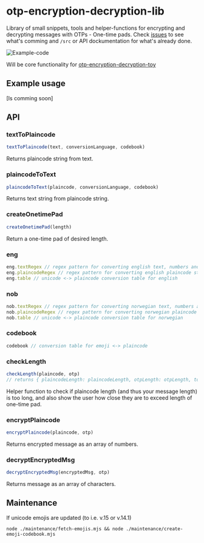 # otp-encryption-decryption-lib
Library of small snippets, tools and helper-functions for encrypting and decrypting messages with OTPs - One-time pads. Check [issues](https://github.com/eklem/otp-encryption-decryption-lib/issues) to see what's comming and `/src` or API dockumentation for what's already done.

![Example-code](https://github.com/eklem/otp-encryption-decryption-tools/blob/trunk/otplibrary-o3.png)

Will be core functionality for [otp-encryption-decryption-toy](https://github.com/eklem/otp-encryption-decryption-toy)

## Example usage
[Is comming soon]

## API

### textToPlaincode
```javaScript
textToPlaincode(text, conversionLanguage, codebook)
```
Returns plaincode string from text.

### plaincodeToText
```javaScript
plaincodeToText(plaincode, conversionLanguage, codebook)
```
Returns text string from plaincode string.

### createOnetimePad
```javaScript
createOnetimePad(length)
```
Return a one-time pad of desired length.

### eng
```javaScript
eng.textRegex // regex pattern for converting english text, numbers and punctuation into single characters
eng.plaincodeRegex // regex pattern for converting english plaincode string into array of plaincodes
eng.table // unicode <-> plaincode conversion table for english
```

### nob
```javaScript
nob.textRegex // regex pattern for converting norwegian text, numbers and punctuation into single characters
nob.plaincodeRegex // regex pattern for converting norwegian plaincode string into array of plaincodes
nob.table // unicode <-> plaincode conversion table for norwegian
```

### codebook
```javaScript
codebook // conversion table for emoji <-> plaincode
```

### checkLength
```javaScript
checkLength(plaincode, otp)
// returns { plaincodeLength: plaincodeLength, otpLength: otpLength, tooLong: tooLong }
```
Helper function to check if plaincode length (and thus your message length) is too long, and also show the user how close they are to exceed length of one-time pad.

### encryptPlaincode
```javaScript
encryptPlaincode(plaincode, otp)
```
Returns encrypted message as an array of numbers.

### decryptEncryptedMsg
```javaScript
decryptEncryptedMsg(encryptedMsg, otp)
```
Returns message as an array of characters.

## Maintenance
If unicode emojis are updated (to i.e. v.15 or v.14.1)

```console
node ./maintenance/fetch-emojis.mjs && node ./maintenance/create-emoji-codebook.mjs
```
